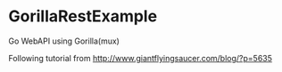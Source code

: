 # GorillaRestExample
Go WebAPI using Gorilla(mux)

Following tutorial from
http://www.giantflyingsaucer.com/blog/?p=5635
